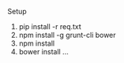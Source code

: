 Setup
  1. pip install -r req.txt
  2. npm install -g grunt-cli bower
  3. npm install
  4. bower install
  ...

